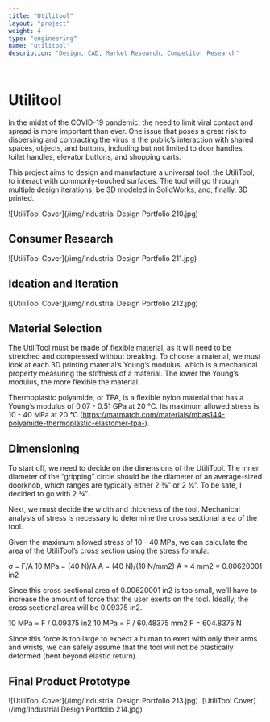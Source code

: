 ```yaml
---
title: "Utilitool"
layout: "project"
weight: 4
type: "engineering"
name: "utilitool"
description: "Design, CAD, Market Research, Competitor Research"

---
```


# Utilitool

In the midst of the COVID-19 pandemic, the need to limit viral contact and spread is more important than ever. One issue that poses a great risk to dispersing and contracting the virus is the public’s interaction with shared spaces, objects, and buttons, including but not limited to door handles, toilet handles, elevator buttons, and shopping carts.

This project aims to design and manufacture a universal tool, the UtiliTool, to interact with commonly-touched surfaces. The tool will go through multiple design iterations, be 3D modeled in SolidWorks, and, finally, 3D printed.

![UtiliTool Cover](/img/Industrial Design Portfolio 210.jpg)

## Consumer Research

![UtiliTool Cover](/img/Industrial Design Portfolio 211.jpg)

## Ideation and Iteration

![UtiliTool Cover](/img/Industrial Design Portfolio 212.jpg)

## Material Selection

The UtiliTool must be made of flexible material, as it will need to be stretched and compressed without breaking. To choose a material, we must look at each 3D printing material’s Young’s modulus, which is a mechanical property measuring the stiffness of a material. The lower the Young’s modulus, the more flexible the material.

Thermoplastic polyamide, or TPA, is a flexible nylon material that has a Young’s modulus of 0.07 - 0.51 GPa at 20 °C. Its maximum allowed stress is 10 - 40 MPa at 20 °C (https://matmatch.com/materials/mbas144-polyamide-thermoplastic-elastomer-tpa-).

## Dimensioning

To start off, we need to decide on the dimensions of the UtiliTool. The inner diameter of the “gripping” circle should be the diameter of an average-sized doorknob, which ranges are typically either 2 ⅜” or 2 ¾”. To be safe, I decided to go with 2 ¾”.

Next, we must decide the width and thickness of the tool. Mechanical analysis of stress is necessary to determine the cross sectional area of the tool.

Given the maximum allowed stress of 10 - 40 MPa, we can calculate the area of the UtiliTool’s cross section using the stress formula:

σ = F/A
10 MPa = (40 N)/A
A = (40 N)/(10 N/mm2)
A = 4 mm2 = 0.00620001 in2

Since this cross sectional area of 0.00620001 in2 is too small, we’ll have to increase the amount of force that the user exerts on the tool. Ideally, the cross sectional area will be 0.09375 in2.

10 MPa = F / 0.09375 in2
10 MPa = F / 60.48375 mm2
F = 604.8375 N

Since this force is too large to expect a human to exert with only their arms and wrists, we can safely assume that the tool will not be plastically deformed (bent beyond elastic return).

## Final Product Prototype

![UtiliTool Cover](/img/Industrial Design Portfolio 213.jpg)
![UtiliTool Cover](/img/Industrial Design Portfolio 214.jpg)
